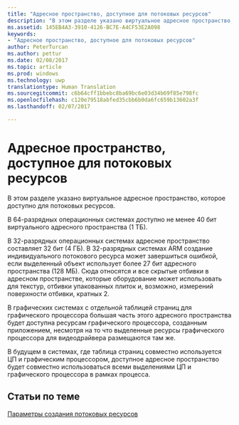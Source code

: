 ```yaml
---
title: "Адресное пространство, доступное для потоковых ресурсов"
description: "В этом разделе указано виртуальное адресное пространство, которое доступно для потоковых ресурсов."
ms.assetid: 145EB4A3-3910-4126-BC7E-A4CF53E2A098
keywords:
- "Адресное пространство, доступное для потоковых ресурсов"
author: PeterTurcan
ms.author: pettur
ms.date: 02/08/2017
ms.topic: article
ms.prod: windows
ms.technology: uwp
translationtype: Human Translation
ms.sourcegitcommit: c6b64cff1bbebc8ba69bc6e03d34b69f85e798fc
ms.openlocfilehash: c120e79518abfed35cbb6b0da6fc659b13602a3f
ms.lasthandoff: 02/07/2017

---
```


# <a name="address-space-available-for-streaming-resources"></a>Адресное пространство, доступное для потоковых ресурсов


В этом разделе указано виртуальное адресное пространство, которое доступно для потоковых ресурсов.

В 64-разрядных операционных системах доступно не менее 40 бит виртуального адресного пространства (1 ТБ).

В 32-разрядных операционных системах адресное пространство составляет 32 бит (4 ГБ). В 32-разрядных системах ARM создание индивидуального потокового ресурса может завершиться ошибкой, если выделенный объект использует более 27 бит адресного пространства (128 МБ). Сюда относятся и все скрытые отбивки в адресном пространстве, которые оборудование может использовать для текстур, отбивки упакованных плиток и, возможно, измерений поверхности отбивки, кратных 2.

В графических системах с отдельной таблицей страниц для графического процессора большая часть этого адресного пространства будет доступна ресурсам графического процессора, созданным приложением, несмотря на то что выделенные ресурсы графического процессора для видеодрайвера размещаются там же.

В будущем в системах, где таблица страниц совместно используется ЦП и графическим процессором, доступное адресное пространство будет совместно использоваться всеми выделениями ЦП и графического процессора в рамках процесса.

## <a name="span-idrelated-topicsspanrelated-topics"></a><span id="related-topics"></span>Статьи по теме


[Параметры создания потоковых ресурсов](streaming-resource-creation-parameters.md)

 

 





